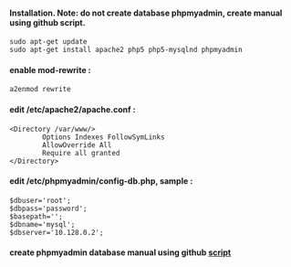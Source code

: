 #### Installation. Note: do not create database phpmyadmin, create manual using github script.
```
sudo apt-get update
sudo apt-get install apache2 php5 php5-mysqlnd phpmyadmin
```

#### enable mod-rewrite :
```
a2enmod rewrite
```

#### edit /etc/apache2/apache.conf :
```
<Directory /var/www/>
        Options Indexes FollowSymLinks
        AllowOverride All  
        Require all granted  
</Directory>
```

#### edit /etc/phpmyadmin/config-db.php, sample :
```
$dbuser='root';
$dbpass='password';
$basepath='';
$dbname='mysql';
$dbserver='10.128.0.2';
```

#### create phpmyadmin database manual using github [script](https://github.com/si294r/phpmyadmin/blob/master/sql/create_tables.sql)

